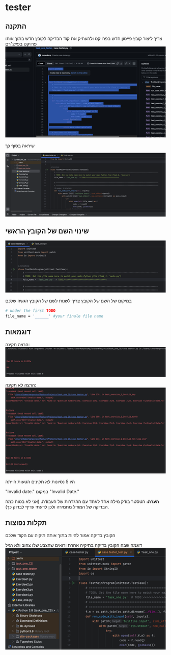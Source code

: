# tester


## התקנה
צריך ליצור קובץ פייטון חדש בפרויקט
ולהעתיק את קוד הבדיקה לקובץ חדש בתוך אותו פרויקט בפייצ׳רם
![Screenshot of the project](images/ss_4.png)

שיראה בסוף כך

![Screenshot of the project](images/ss_2.png)

## שינוי השם של הקובץ הראשי

![Screenshot of the project](images/ss_5.png)

במיקום של השם של הקובץ צריך לשנות לשם של הקובץ הגשה שלכם
```bash
# under the first TODO 
file_name = '______' #your finale file name 
```
## דוגמאות

הרצה תקינה:
![Screenshot of the project](images/ss_6.png)


הרצה לא תקינה:
![Screenshot of the project](images/ss_7.png)

היו 5 נסיונות לא תקינים הטעות הייתה

"Invalid date." במקום "Invalid Date."

**הערה:** הטסטר בודק מילה אחד לאחד עם ההגדרות של העבודה. (אני לא בטוח כמה הבדיקה של המודל מחמירה ולכן לדעתי עדיף לבדוק כך).
## תקלות נפוצות

הקובץ בדיקה אמור להיות בתוך אותה תיקיה עם הקוד שלכם


דוגמה שבה הקובץ בדיקה בתיקיה אחרת ורואים שהצבע שלו צהוב ולא רגיל
![Screenshot of the project](images/ss_8.png)
